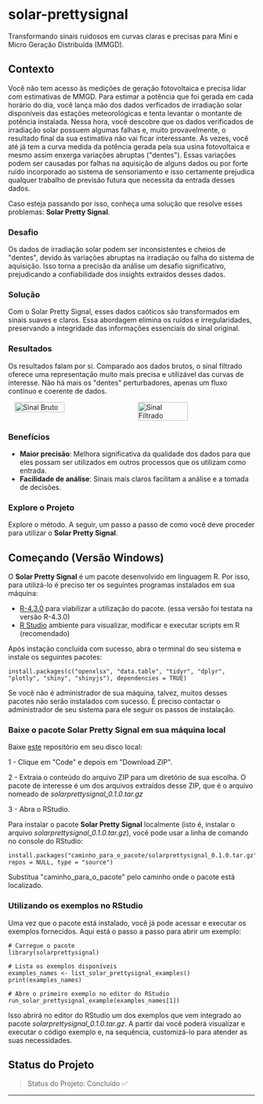 # solar-prettysignal
Transformando sinais ruidosos em curvas claras e precisas para Mini e Micro Geração Distribuída (MMGD).

## Contexto
Você não tem acesso às medições de geração fotovoltaica e precisa lidar com estimativas de MMGD. Para estimar a potência que foi gerada em cada horário do dia, você lança mão dos dados verficados de irradiação solar disponíveis das estações meteorológicas e tenta levantar o montante de potência instalada. Nessa hora, você descobre que os dados verificados de irradiação solar possuem algumas falhas e, muito provavelmente, o resultado final da sua estimativa não vai ficar interessante. Às vezes, você até já tem a curva medida da potência gerada pela sua usina fotovoltaica e mesmo assim enxerga variações abruptas ("dentes"). Essas variações podem ser causadas por falhas na aquisição de alguns dados ou por forte ruído incorporado ao sistema de sensoriamento e isso certamente prejudica qualquer trabalho de previsão futura que necessita da entrada desses dados.

Caso esteja passando por isso, conheça uma solução que resolve esses problemas: **Solar Pretty Signal**.

### Desafio

Os dados de irradiação solar podem ser inconsistentes e cheios de "dentes", devido às variações abruptas na irradiação ou falha do sistema de aquisição. Isso torna a precisão da análise um desafio significativo, prejudicando a confiabilidade dos insights extraídos desses dados.

### Solução

Com o Solar Pretty Signal, esses dados caóticos são transformados em sinais suaves e claros. Essa abordagem elimina os ruídos e irregularidades, preservando a integridade das informações essenciais do sinal original.

### Resultados

Os resultados falam por si. Comparado aos dados brutos, o sinal filtrado oferece uma representação muito mais precisa e utilizável das curvas de interesse. Não há mais os "dentes" perturbadores, apenas um fluxo contínuo e coerente de dados.

<div style="display: flex; justify-content: space-around;">
    <img src="img/example.png" alt="Sinal Bruto" style="width: 45%;"/>
    <img src="img/example2.png" alt="Sinal Filtrado" style="width: 45%;"/>
</div>

### Benefícios

- **Maior precisão**: Melhora significativa da qualidade dos dados para que eles possam ser utilizados em outros processos que os utilizam como entrada.
- **Facilidade de análise**: Sinais mais claros facilitam a análise e a tomada de decisões.

### Explore o Projeto

Explore o método. A seguir, um passo a passo de como você deve proceder para utilizar o **Solar Pretty Signal**.

## Começando (Versão Windows)

O **Solar Pretty Signal** é um pacote desenvolvido em linguagem R. Por isso, para utilizá-lo é preciso ter os seguintes programas instalados em sua máquina: 
* [R-4.3.0](https://cran.r-project.org/bin/windows/base/old/4.3.0/) para viabilizar a utilização do pacote. (essa versão foi testata na versão R-4.3.0)
* [R Studio](https://posit.co/download/rstudio-desktop/) ambiente para visualizar, modificar e executar scripts em R (recomendado)

Após instação concluída com sucesso, abra o terminal do seu sistema e instale os seguintes pacotes:

```
install.packages(c("openxlsx", "data.table", "tidyr", "dplyr", "plotly", "shiny", "shinyjs"), dependencies = TRUE)
```
Se você não é administrador de sua máquina, talvez, muitos desses pacotes não serão instalados com sucesso. É preciso contactar o administrador de seu sistema para ele seguir os passos de instalação.

### Baixe o pacote Solar Pretty Signal em sua máquina local
Baixe [este](https://github.com/robsondonato/solar-prettysignal) repositório em seu disco local:

1 - Clique em "Code" e depois em "Download ZIP".

2 - Extraia o conteúdo do arquivo ZIP para um diretório de sua escolha. O pacote de interesse é um dos arquivos extraídos desse ZIP, que é o arquivo nomeado de *solarprettysignal_0.1.0.tar.gz*

3 - Abra o RStudio.

Para instalar o pacote **Solar Pretty Signal** localmente (isto é, instalar o arquivo *solarprettysignal_0.1.0.tar.gz*), você pode usar a linha de comando no console do RStudio:

```
install.packages("caminho_para_o_pacote/solarprettysignal_0.1.0.tar.gz", repos = NULL, type = "source")
```
Substitua "caminho_para_o_pacote" pelo caminho onde o pacote está localizado.

### Utilizando os exemplos no RStudio
Uma vez que o pacote está instalado, você já pode acessar e executar os exemplos fornecidos. Aqui está o passo a passo para abrir um exemplo:

```
# Carregue o pacote
library(solarprettysignal)

# Lista os exemplos disponíveis
examples_names <- list_solar_prettysignal_examples()
print(examples_names)

# Abre o primeiro exemplo no editor do RStudio
run_solar_prettysignal_example(examples_names[1])
```
Isso abrirá no editor do RStudio um dos exemplos que vem integrado ao pacote *solarprettysignal_0.1.0.tar.gz*. A partir dai você poderá visualizar e executar o código exemplo e, na sequência, customizá-lo para atender as suas necessidades.

## Status do Projeto
> Status do Projeto: Concluído :white_check_mark:

---


